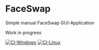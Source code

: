 # FaceSwap
Simple manual FaceSwap GUI-Application

Work in progress


[![CI-Windows](https://github.com/StefanVK/FaceSwap/actions/workflows/CI-Windows.yml/badge.svg)](https://github.com/StefanVK/FaceSwap/actions/workflows/CI-Windows.yml)
[![CI-Linux](https://github.com/StefanVK/FaceSwap/actions/workflows/CI-Linux.yml/badge.svg)](https://github.com/StefanVK/FaceSwap/actions/workflows/CI-Linux.yml)